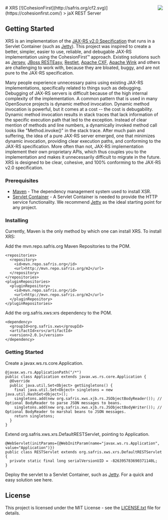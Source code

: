 <img src="http://safris.org/logo.png" align="right" />
# XRS [![CohesionFirst](http://safris.org/cf2.svg)](https://cohesionfirst.com/)
> jaX REST Server

## Getting Started

XRS is an implementation of the [JAX-RS v2.0 Specification](http://download.oracle.com/otn-pub/jcp/jaxrs-2_0_rev_A-mrel-eval-spec/jsr339-jaxrs-2.0-final-spec.pdf) that runs in a Servlet Container (such as [Jetty](http://www.eclipse.org/jetty/)). This project was inspired to create a better, simpler, easier to use, reliable, and debugable JAX-RS implementation using the CohesionFirst™ approach. Existing solutions such as [Jersey](https://jersey.java.net/), [JBoss RESTEasy](http://resteasy.jboss.org/), [Restlet](https://restlet.com/), [Apache CXF](http://cxf.apache.org/), [Apache Wink](https://wink.apache.org/) and others are challenging to work with, because they are bloated, buggy, and are not pure to the JAX-RS specification.

Many people experience unnecessary pains using existing JAX-RS implementations, specifically related to things such as debugging. Debugging of JAX-RS servers is difficult because of the high internal complexity of the implementation. A common pattern that is used in many OpenSource projects is dynamic method invocation. Dynamic method invocation is powerful, but it comes at a cost -- the cost is debugability. Dynamic method invocation results in stack traces that lack information of the specific execution path that led to the exception. Instead of clear mention of methods and line numbers, a dynamically invoked method call looks like "Method.invoke()" in the stack trace. After much pain and suffering, the idea of a pure JAX-RS server emerged, one that minimizes dynamic invocation, providing clear execution paths, and conforming to the JAX-RS specification. More often than not, JAX-RS implementation implement their own proprietary APIs, which thus couples you to the implementation and makes it unnecessarily difficult to migrate in the future. XRS is designed to be clear, cohesive, and 100% conforming to the JAX-RS v2.0 specification.

### Prerequisites

* [Maven](https://maven.apache.org/) - The dependency management system used to install XSR.
* [Servlet Container](https://en.wikipedia.org/wiki/Web_container) - A Servlet Container is needed to provide the HTTP service functionality. We recommend [Jetty](http://www.eclipse.org/jetty/) as the ideal starting point for any project.

### Installing

Currently, Maven is the only method by which one can install XRS. To install XRS:

Add the mvn.repo.safris.org Maven Repositories to the POM.

```
<repositories>
  <repository>
    <id>mvn.repo.safris.org</id>
    <url>http://mvn.repo.safris.org/m2</url>
  </repository>
</repositories>
<pluginRepositories>
  <pluginRepository>
    <id>mvn.repo.safris.org</id>
    <url>http://mvn.repo.safris.org/m2</url>
  </pluginRepository>
</pluginRepositories>
```

Add the org.safris.xws:xrs dependency to the POM.

```
<dependency>
  <groupId>org.safris.xws</groupId>
  <artifactId>xrs</artifactId>
  <version>2.0.1</version>
</dependency>
```

### Getting Started

Create a javax.ws.rs.core.Application.

```
@javax.ws.rs.ApplicationPath("/*")
public class Application extends javax.ws.rs.core.Application {
  @Override
  public java.util.Set<Object> getSingletons() {
    final java.util.Set<Object> singletons = new java.util.HashSet<Object>();
    singletons.add(new org.safris.xws.xjb.rs.JSObjectBodyReader()); // Optional BodyReader to parse JSON messages to beans.
    singletons.add(new org.safris.xws.xjb.rs.JSObjectBodyWriter()); // Optional BodyReader to marshal beans to JSON messages.
    return singletons;
  }
}
```

Extend org.safris.xws.xrs.DefaultRESTServlet, pointing to Application.

```
@WebServlet(initParams={@WebInitParam(name="javax.ws.rs.Application", value="Application")})
public class RESTServlet extends org.safris.xws.xrs.DefaultRESTServlet {
  private static final long serialVersionUID = -826395783690371140L;
}
```

Deploy the servlet to a Servlet Container, such as [Jetty](http://www.eclipse.org/jetty/). For a quick and easy solution see here.

## License

This project is licensed under the MIT License - see the [LICENSE.txt](LICENSE.txt) file for details.
